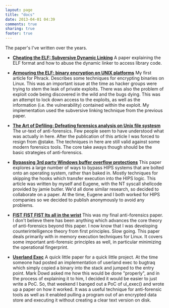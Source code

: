 ```yaml
---
layout: page
title: "docs"
date: 2013-04-01 04:39
comments: true
sharing: true
footer: true
---
```

The paper's I've written over the years.

- **[Cheating the ELF: Subversive Dynamic Linking](subversiveld.pdf)**
	A paper explaining the ELF format and how to abuse the dynamic linker
	to access library code.

- **[Armouring the ELF: binary encryption on UNIX platforms](phrack-58-05.txt)**
	My first article for Phrack. Describes some techniques for encrypting
	binaries on Linux. This was an important issue at the time as hacker 
	groups were trying to stem the leak of private exploits. There was 
	also the problem of exploit code being discovered in the wild and the 
	bugs dying. This was an attempt to lock down access to the exploits, 
	as well as the information (i.e. the vulnerability) contained within
	the exploit. My implementation used the subversive linking technique
	from the previous paper.

- **[The Art of Defiling: Defeating forensics analysis on Unix file systesm](phrack-59-06.txt)**
	The ur-text of anti-forensics. Few people seem to have understood what
	was actually in here. After the publication of this article I was 
	forced to resign from @stake. The techniques in here are still valid
	against some modern forensics tools. The core take aways though should
	be the basic strategies of anti-forensics. 
	
- **[Bypassing 3rd party Windows buffer overflow protections](phrack-62-05.txt)**
	This paper explores a large number of ways to bypass HIPS systems that 
	are bolted onto an operating system, rather than baked in. Mostly 
	techniques for skipping the hooks which transfer execution into the 
	HIPS logic. This article was written by myself and Eugene, with the
	NT syscall shellcode provided by jamie butler. We'd all done similar
	research, so decided to collaborate on a paper. At the time, Eugene
	and I both worked for HIPS companies so we decided to publish
	anonymously to avoid any problems.

- **[FIST FIST FIST Its all in the wrist](phrack-62-08.txt)**
	This was my final anti-forensics paper. I don't believe there has been
	anything which advances the core theory of anti-forensics beyond this
	paper. I now know that I was developing counterintelligence theory from
	first principles. Slow going. This paper deals primarily with in memory
	execution techniques for Linux. It covers some important anti-forensic
	principles as well, in particular minimizing the operational fingerprint.

- **[Userland Exec](ul_exec.txt)**
	A quick little paper for a quick little project. At the time someone
	had posted an implementation of userland exec to bugtraq which simply
	copied a binary into the stack and jumped to the entry point. Mark Dowd
	asked me how this would be done "properly", and in the process of 
	explaining it to him, I decided it would be easier to just write a PoC. 
	So, that weekend I banged out a PoC of ul_exec() and wrote up a paper
	on how it worked. It was a useful technique for anti-forensic tools as
	well as it enabled pulling a program out of an encrypted data store and
	executing it without creating a clear text version on disk. 
